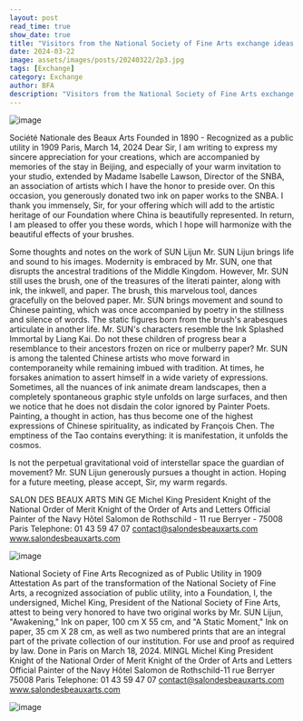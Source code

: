 ```yaml
---
layout: post
read_time: true
show_date: true
title: "Visitors from the National Society of Fine Arts exchange ideas with our committee member, Professor Sun"
date: 2024-03-22
image: assets/images/posts/20240322/2p3.jpg
tags: [Exchange]
category: Exchange
author: BFA
description: "Visitors from the National Society of Fine Arts exchange ideas with our committee member, Professor Sun"
---
```


![image](./assets/images/posts/20230924/2p3.jpg)


Société Nationale des Beaux Arts
Founded in 1890 - Recognized as a public utility in 1909
Paris, March 14, 2024
Dear Sir,
I am writing to express my sincere appreciation for your creations, which are accompanied by memories of the stay in Beijing, and especially of your warm invitation to your studio, extended by Madame Isabelle Lawson, Director of the SNBA, an association of artists which I have the honor to preside over. On this occasion, you generously donated two ink on paper works to the SNBA. I thank you immensely, Sir, for your offering which will add to the artistic heritage of our Foundation where China is beautifully represented. In return, I am pleased to offer you these words, which I hope will harmonize with the beautiful effects of your brushes.

Some thoughts and notes on the work of SUN Lijun
Mr. SUN Lijun brings life and sound to his images. Modernity is embraced by Mr. SUN, one that disrupts the ancestral traditions of the Middle Kingdom. However, Mr. SUN still uses the brush, one of the treasures of the literati painter, along with ink, the inkwell, and paper. The brush, this marvelous tool, dances gracefully on the beloved paper. Mr. SUN brings movement and sound to Chinese painting, which was once accompanied by poetry in the stillness and silence of words. The static figures born from the brush's arabesques articulate in another life.
Mr. SUN's characters resemble the Ink Splashed Immortal by Liang Kai. Do not these children of progress bear a resemblance to their ancestors frozen on rice or mulberry paper?
Mr. SUN is among the talented Chinese artists who move forward in contemporaneity while remaining imbued with tradition. At times, he forsakes animation to assert himself in a wide variety of expressions. Sometimes, all the nuances of ink animate dream landscapes, then a completely spontaneous graphic style unfolds on large surfaces, and then we notice that he does not disdain the color ignored by Painter Poets.
Painting, a thought in action, has thus become one of the highest expressions of Chinese spirituality, as indicated by François Chen. The emptiness of the Tao contains everything: it is manifestation, it unfolds the cosmos.

Is not the perpetual gravitational void of interstellar space the guardian of movement?
Mr. SUN Lijun generously pursues a thought in action.
Hoping for a future meeting, please accept, Sir, my warm regards.

SALON
DES BEAUX
ARTS
MiN GE
Michel King
President
Knight of the National Order of Merit
Knight of the Order of Arts and Letters
Official Painter of the Navy
Hôtel Salomon de Rothschild - 11 rue Berryer - 75008 Paris Telephone: 01 43 59 47 07
contact@salondesbeauxarts.com
www.salondesbeauxarts.com

![image](./assets/images/posts/20230924/2p1.jpg)

National Society of Fine Arts
Recognized as of Public Utility in 1909
Attestation
As part of the transformation of the National Society of Fine Arts, a recognized association of public utility, into a Foundation, I, the undersigned, Michel King, President of the National Society of Fine Arts, attest to being very honored to have two original works by Mr. SUN Lijun, "Awakening," Ink on paper, 100 cm X 55 cm, and "A Static Moment," Ink on paper, 35 cm X 28 cm, as well as two numbered prints that are an integral part of the private collection of our institution.
For use and proof as required by law.
Done in Paris on March 18, 2024.
MINGL
Michel King
President
Knight of the National Order of Merit
Knight of the Order of Arts and Letters
Official Painter of the Navy
Hôtel Salomon de Rothschild-11 rue Berryer 75008 Paris
Telephone: 01 43 59 47 07
contact@salondesbeauxarts.com
www.salondesbeauxarts.com

![image](./assets/images/posts/20230924/2p2.jpg)
